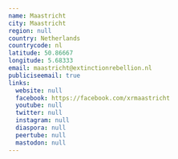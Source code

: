 ```yaml
---
name: Maastricht
city: Maastricht
region: null
country: Netherlands
countrycode: nl
latitude: 50.86667
longitude: 5.68333
email: maastricht@extinctionrebellion.nl
publiciseemail: true
links:
  website: null
  facebook: https://facebook.com/xrmaastricht
  youtube: null
  twitter: null
  instagram: null
  diaspora: null
  peertube: null
  mastodon: null
---
```

